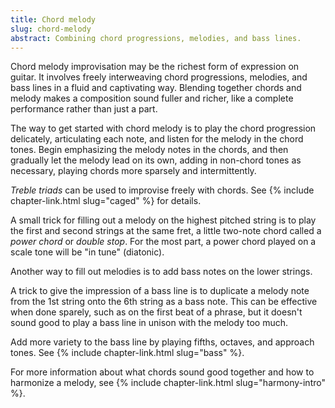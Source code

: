 ```yaml
---
title: Chord melody
slug: chord-melody
abstract: Combining chord progressions, melodies, and bass lines.
---
```


Chord melody improvisation may be the richest form of expression on guitar.
It involves freely interweaving chord progressions,
melodies, and bass lines in a fluid and captivating way.
Blending together chords and melody makes a composition sound fuller and richer, 
like a complete performance rather than just a part.

The way to get started with chord melody is to play the chord progression delicately,
articulating each note,
and listen for the melody in the chord tones.
Begin emphasizing the melody notes in the chords,
and then gradually let the melody lead on its own,
adding in non-chord tones as necessary,
playing chords more sparsely and intermittently.

*Treble triads* can be used to improvise freely with chords. 
See {% include chapter-link.html slug="caged" %} for details.

A small trick for filling out a melody on the highest pitched string
is to play the first and second strings at the same fret,
a little two-note chord called a *power chord* or *double stop*.
For the most part,
a power chord played on a scale tone
will be "in tune" (diatonic).

Another way to fill out melodies 
is to add bass notes on the lower strings.

A trick to give the impression of a bass line is to duplicate a melody note from the 1st string onto the 6th string as a bass note.
This can be effective when done sparely,
such as on the first beat of a phrase,
but it doesn't sound good to play a bass line in unison with the melody too much.

Add more variety to the bass line by playing fifths, octaves, and approach tones.
See {% include chapter-link.html slug="bass" %}.

For more information about what chords sound good together
and how to harmonize a melody,
see {% include chapter-link.html slug="harmony-intro" %}. 
